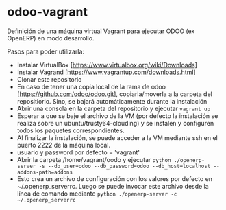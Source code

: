 odoo-vagrant
============

Definición de una máquina virtual Vagrant para ejecutar ODOO (ex OpenERP) en modo desarrollo.

Pasos para poder utilizarla:
* Instalar VirtualBox [https://www.virtualbox.org/wiki/Downloads]
* Instalar Vagrand [https://www.vagrantup.com/downloads.html]
* Clonar este repositorio
* En caso de tener una copia local de la rama de odoo [https://github.com/odoo/odoo.git], copiarla/moverla a la carpeta del repositiorio. Sino, se bajará automáticamente durante la instalación
* Abrir una consola en la carpeta del repositorio y ejecutar `vagrant up`
* Esperar a que se baje el archivo de la VM (por defecto la instalación se realiza sobre un ubuntu/trusty64-clouding) y se instalen y configuren todos los paquetes correspondientes.
* Al finalizar la instalación, se puede acceder a la VM mediante ssh en el puerto 2222 de la máquina local.
* usuario y password por defecto = 'vagrant'
* Abrir la carpeta /home/vagrant/oodo y ejecutar `python ./openerp-server -s --db_user=odoo --db_password=odoo --db_host=localhost --addons-path=addons`
* Esto crea un archivo de configuración con los valores por defecto en ~/.openerp_serverrc. Luego se puede invocar este archivo desde la línea de comando mediante `python ./openerp-server -c ~/.openerp_serverrc`
 
